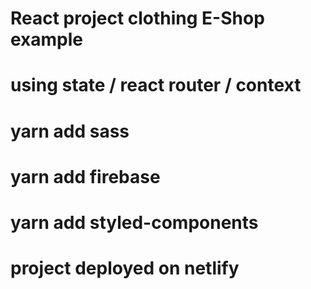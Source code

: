 # React project clothing E-Shop example

# using state / react router / context

# yarn add sass

# yarn add firebase

# yarn add styled-components

# project deployed on netlify
